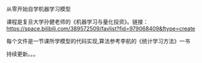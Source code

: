 从零开始自学机器学习模型

课程是复旦大学孙健老师的《机器学习与量化投资》。链接：https://space.bilibili.com/389572509/favlist?fid=979068409&ftype=create

每个文件是一节课所学模型的代码实现,算法参考李航的《统计学习方法》一书

持续更新。。。
